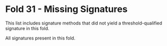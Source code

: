 # Fold 31 - Missing Signatures

This list includes signature methods that did not yield a threshold-qualified signature in this fold.

All signatures present in this fold.
